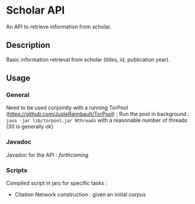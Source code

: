 # Scholar API

An API to retrieve information from scholar.


## Description

Basic information retrieval from scholar (titles, id, publication year).

## Usage

### General

Need to be used conjointly with a running TorPool (https://github.com/JusteRaimbault/TorPool) ; Run the pool in background : `java -jar lib/torpool.jar Nthreads` with a reasonable number of threads (30 is generally ok)

### Javadoc

Javadoc for the API : *forthcoming*

### Scripts

Compiled script in jars for specific tasks :
  * Citation Network construction : given an initial corpus
